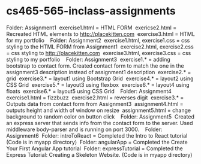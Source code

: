 # cs465-565-inclass-assignments

Folder: Assignment1&nbsp;
  exercise1.html = HTML FORM&nbsp;
  exericse2.html = Recreated HTML elements to http://placekitten.com&nbsp;
  exercise3.html = HTML for my portfolio&nbsp;
&nbsp;
Folder: Assignment2&nbsp;
  exercise1.html, exercise1.css = css styling to the HTML FORM from Assignment1&nbsp;
  exercise2.html, exercise2.css = css styling to http://placekitten.com&nbsp;
  exercise3.html, exercise3.css = css styling to my portfolio&nbsp;
&nbsp;
Folder: Assignment3&nbsp;
  exercise1.* = adding bootstrap to contact form.  Created contact form to match the one in the assignment3 description       instead of assignment1 description&nbsp;
  exercise2.* = grid&nbsp;
  exercise3.* = layout1 using Bootstrap Grid&nbsp;
  exercise4.* = layout2 using CSS Grid&nbsp;
  exercise5.* = layout3 using flexbox&nbsp;
  exercise6.* = layout4 using floats&nbsp;
  exercise6.* = layout5 using CSS Grid&nbsp;
&nbsp;
Folder: Assignment4&nbsp;
  exercise1.html = fizzbuzz&nbsp;
  exercise2.html = reverses digit&nbsp;
  exercise3.* = Outputs data from contact form from Assignment3&nbsp;
  assignment4.html = outputs height and width of window on resize&nbsp;
  assignment5.html = change background to random color on button click&nbsp;
&nbsp;
Folder: Assignment5&nbsp;
  Created an express server that sends info from the contact form to the server.  Used middleware body-parser and is running on port 3000.&nbsp;
&nbsp;
Folder: Assignment6&nbsp;
  Folder: introToReact = Completed the Intro to React tutorial (Code is in myapp directory)&nbsp;
  Folder: angularApp = Completed the Create Your First Angular App tutorial&nbsp;
  Folder: expressTutorial = Completed the Express Tutorial: Creating a Skeleton Website.  (Code is in myapp directory)&nbsp;
